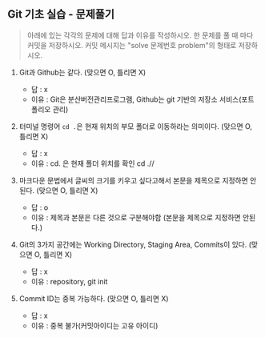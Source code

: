 ## Git 기초 실습 - 문제풀기

> 아래에 있는 각각의 문제에 대해 답과 이유를 작성하시오.
> 한 문제를 풀 때 마다 커밋을 저장하시오. 커밋 메시지는 "solve 문제번호 problem"의 형태로 저장하시오.



1. Git과 Github는 같다. (맞으면 O, 틀리면 X)

   - 답 : x
   - 이유 : Git은 분산버전관리프로그램, Github는 git 기반의 저장소 서비스(포트폴리오 관리)

   

2. 터미널 명령어 `cd .`은 현재 위치의 부모 폴더로 이동하라는 의미이다. (맞으면 O, 틀리면 X)

   - 답 : x
   - 이유 : cd. 은 현재 폴더 위치를 확인 cd .//



3. 마크다운 문법에서 글씨의 크기를 키우고 싶다고해서 본문을 제목으로 지정하면 안된다. (맞으면 O, 틀리면 X)
   - 답 : o
   - 이유 : 제목과 본문은 다른 것으로 구분해야함 (본문을 제목으로 지정하면 안된다.)



4. Git의 3가지 공간에는 Working Directory, Staging Area, Commits이 있다. (맞으면 O, 틀리면 X)
   - 답 : x
   - 이유 : repository, git init



5. Commit ID는 중복 가능하다. (맞으면 O, 틀리면 X)
   - 답 : x
   - 이유 : 중복 불가(커밋아이디는 고유 아이디)